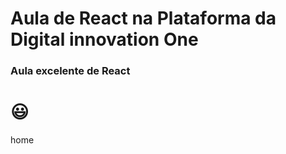 # Aula de React na Plataforma da Digital innovation One



### Aula excelente de React 

#  :smiley:



home 
